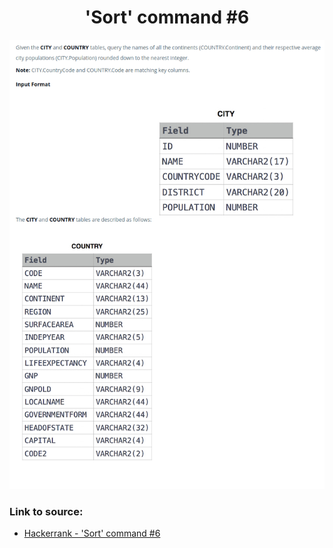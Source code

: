 <h1 align="center">'Sort' command #6</h1>

![alt text](https://github.com/matthew01lokiet/Github-repos-images/blob/main/Other/SQL/average_population_of_each_continent.png)

### Link to source: 
- <a href="https://www.hackerrank.com/challenges/text-processing-sort-6/problem">Hackerrank - 'Sort' command #6</a>

